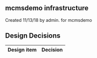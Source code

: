 ## mcmsdemo infrastructure

Created 11/13/18 by admin. for mcmsdemo


## Design Decisions
| Design item                | Decision|
| :----------------------------------- | :--------------------------------------------------------------------------------|
